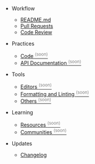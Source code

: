 * Workflow

  * [README.md](writing-readme.md)
  * [Pull Requests](pull-requests.md)
  * [Code Review](code-review.md)

* Practices

  * [Code <sup style="color:gray">(soon)<sup>](code.md)
  * [API Documentation <sup style="color:gray">(soon)<sup>](api-doc.md)

* Tools

  * [Editors <sup style="color:gray">(soon)<sup>](editors.md)
  * [Formatting and Linting <sup style="color:gray">(soon)<sup>](f-and-l.md)
  * [Others <sup style="color:gray">(soon)<sup>](others.md)

* Learning

  * [Resources <sup style="color:gray">(soon)<sup>]()
  * [Communities <sup style="color:gray">(soon)<sup>]()

* Updates

  * [Changelog](changelog.md)
